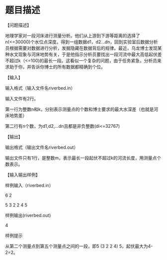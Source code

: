 # 题目描述


<p>
【问题描述】
</p>
<p>
地理学家对一段河床进行测量分析。他们从上游到下游等距离的选择了n(&lt;=30000)个水位点深度。得到一组数据d1，d2...dn，回到实验室后数据分析员根据需要对数据进行分析，发掘隐藏在数据背后的规律。最近，乌龙博士发现某种水文现象与河床地势有关，于是他指示分析员要找出一段河流中最大高低起伏差不超过k（&lt;=100)的最长一段。这看似一个复杂的问题，由于任务紧急，分析员来求助于你，并告诉你博士的所有数据都精确到个位。
</p>
<p>
【输入】
</p>
<p>
输入格式（输入文件名riverbed.in）
</p>
<p>
输入文件有2行。
</p>
<p>
第一行为整数n和k，分别表示测量点的个数和博士要求的最大水深差（也就是河床地势差）
</p>
<p>
第二行有n个数，为d1,d2,...dn且都是非负整数(di&lt;=32767)
</p>
<p>
【输出】
</p>
<p>
输出格式（输出文件名riverbed.out）
</p>
<p>
输出文件只有1行，是整数m，表示最长一段起伏不超过k的河流长度，用测量点个数表示。
</p>
<p>
【输入输出样例】
</p>
<p>
样例输入（riverbed.in）
</p>
<p>
6 2
</p>
<p>
5 3 2 2 4 5
</p>
<p>
样例输出(riverbed.out)
</p>
<p>
4
</p>
<p>
样例提示
</p>
<p>
从第二个测量点到第五个测量点之间的一段，即5 (3 2 2 4) 5，起伏最大为4-2=2。
</p>
<p>
<br/>
</p>
